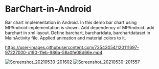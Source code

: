 # BarChart-in-Android
Bar chart implementation in Android.
In this demo bar chart using MPAndroid implementation is shown.
Add dependency of MPAndroid.
add barchart in xml layout.
Define barchart, barchartdata, barchartdataset in MainActivity file.
Applied animation and material colors to it.

https://user-images.githubusercontent.com/73543054/120111697-97227000-c190-11eb-986a-58a0fe08d66e.mp4

![Screenshot_20210530-201602](https://user-images.githubusercontent.com/73543054/120111702-9d185100-c190-11eb-93fd-69cdfcb8fb01.png)
![Screenshot_20210530-201557](https://user-images.githubusercontent.com/73543054/120111705-9ee21480-c190-11eb-8ebb-70b2d81c7ce4.png)


